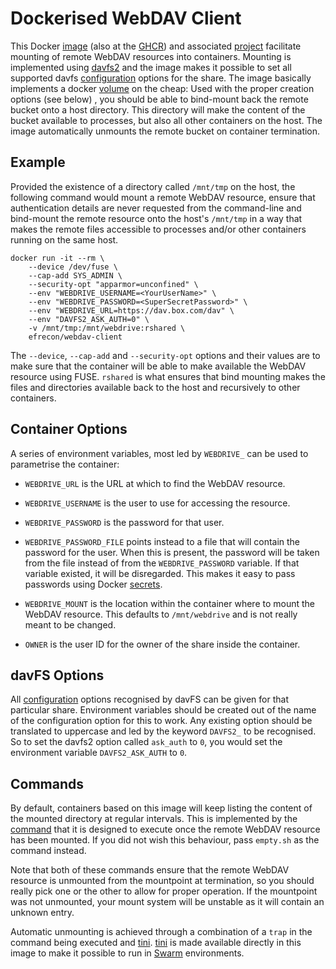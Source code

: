 # Dockerised WebDAV Client

This Docker [image] (also at the [GHCR]) and associated [project] facilitate
mounting of remote WebDAV resources into containers. Mounting is implemented
using [davfs2] and the image makes it possible to set all supported davfs
[configuration] options for the share. The image basically implements a docker
[volume] on the cheap: Used with the proper creation options (see below) , you
should be able to bind-mount back the remote bucket onto a host directory. This
directory will make the content of the bucket available to processes, but also
all other containers on the host. The image automatically unmounts the remote
bucket on container termination.

  [image]: https://hub.docker.com/r/efrecon/webdav-client
  [GHCR]: https://github.com/efrecon/docker-webdav-client/pkgs/container/webdav-client
  [project]: https://github.com/efrecon/docker-webdav-client
  [davfs2]: http://savannah.nongnu.org/projects/davfs2
  [configuration]: https://man.cx/davfs2.conf(5)
  [volume]: https://docs.docker.com/storage/

## Example

Provided the existence of a directory called `/mnt/tmp` on the host, the
following command would mount a remote WebDAV resource, ensure that
authentication details are never requested from the command-line and bind-mount
the remote resource onto the host's `/mnt/tmp` in a way that makes the remote
files accessible to processes and/or other containers running on the same host.

```Shell
docker run -it --rm \
    --device /dev/fuse \
    --cap-add SYS_ADMIN \
    --security-opt "apparmor=unconfined" \
    --env "WEBDRIVE_USERNAME=<YourUserName>" \
    --env "WEBDRIVE_PASSWORD=<SuperSecretPassword>" \
    --env "WEBDRIVE_URL=https://dav.box.com/dav" \
    --env "DAVFS2_ASK_AUTH=0" \
    -v /mnt/tmp:/mnt/webdrive:rshared \
    efrecon/webdav-client
```

The `--device`, `--cap-add` and `--security-opt` options and their values are to
make sure that the container will be able to make available the WebDAV resource
using FUSE. `rshared` is what ensures that bind mounting makes the files and
directories available back to the host and recursively to other containers.

## Container Options

A series of environment variables, most led by `WEBDRIVE_` can be used to
parametrise the container:

* `WEBDRIVE_URL` is the URL at which to find the WebDAV resource.
* `WEBDRIVE_USERNAME` is the user to use for accessing the resource.
* `WEBDRIVE_PASSWORD` is the password for that user.
* `WEBDRIVE_PASSWORD_FILE` points instead to a file that will contain the
  password for the user. When this is present, the password will be taken from
  the file instead of from the `WEBDRIVE_PASSWORD` variable. If that variable
  existed, it will be disregarded. This makes it easy to pass passwords using
  Docker [secrets].
* `WEBDRIVE_MOUNT` is the location within the container where to mount the
  WebDAV resource. This defaults to `/mnt/webdrive` and is not really meant to
  be changed.
* `OWNER` is the user ID for the owner of the share inside the container.

  [secrets]: https://docs.docker.com/engine/swarm/secrets/

## davFS Options

All [configuration] options recognised by davFS can be given for that particular
share. Environment variables should be created out of the name of the
configuration option for this to work. Any existing option should be translated
to uppercase and led by the keyword `DAVFS2_` to be recognised. So to set the
davfs2 option called `ask_auth` to `0`, you would set the environment variable
`DAVFS2_ASK_AUTH` to `0`.

## Commands

By default, containers based on this image will keep listing the content of the
mounted directory at regular intervals. This is implemented by the
[command](./ls.sh) that it is designed to execute once the remote WebDAV
resource has been mounted. If you did not wish this behaviour, pass `empty.sh`
as the command instead.

Note that both of these commands ensure that the remote WebDAV resource is
unmounted from the mountpoint at termination, so you should really pick one or
the other to allow for proper operation. If the mountpoint was not unmounted,
your mount system will be unstable as it will contain an unknown entry.

Automatic unmounting is achieved through a combination of a `trap` in the
command being executed and [tini]. [tini] is made available directly in this
image to make it possible to run in [Swarm] environments.

  [tini]: https://github.com/krallin/tini
  [Swarm]: https://docs.docker.com/engine/swarm/

